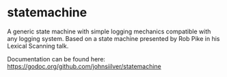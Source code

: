 # statemachine
A generic state machine with simple logging mechanics compatible with any logging system. Based on a state machine 
presented by Rob Pike in his Lexical Scanning talk.

Documentation can be found here:
https://godoc.org/github.com/johnsiilver/statemachine
